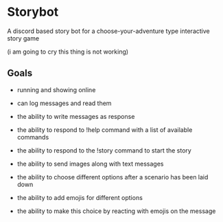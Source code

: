 # Storybot
A discord based story bot for a choose-your-adventure type interactive story game

(i am going to cry this thing is not working)


## Goals
- running and showing online
- can log messages and read them
- the ability to write messages as response
- the ability to respond to !help command with a list of available commands
- the ability to respond to the !story command to start the story
- the ability to send images along with text messages
- the ability to choose different options after a scenario has been laid down
- the ability to add emojis for different options

- the ability to make this choice by reacting with emojis on the message
